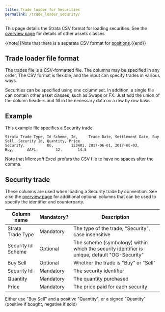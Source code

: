 ```yaml
---
title: Trade loader for Securities
permalink: /trade_loader_security/
---
```


This page details the Strata CSV format for loading securities.
See the [overview page]({{site.baseurl}}/trade_loader) for details of other assets classes.

{{note}}Note that there is a separate CSV format for [positions]({{site.baseurl}}/position_loader/).{{end}}


## Trade loader file format

The trades file is a CSV-formatted file.
The columns may be specified in any order.
The CSV format is flexible, and the input can specify trades in various ways.

Securities can be specified using one column set.
In addition, a single file can contain other asset classes, such as Swaps or FX.
Just add the union of the column headers and fill in the necessary data on a row by row basis.


## Example

This example file specifies a Security trade.

```
Strata Trade Type, Id Scheme, Id,     Trade Date, Settlement Date, Buy Sell, Security Id, Quantity, Price
Security,          OG,        123401, 2017-06-01, 2017-06-03,      Buy,      AAPL,        12,       14.5
```

Note that Microsoft Excel prefers the CSV file to have no spaces after the comma.


## Security trade

These columns are used when loading a Security trade by convention.
See also the [overview page]({{site.baseurl}}/trade_loader) for additional optional columns that can be used
to specify the identifier and counterparty.

| Column name           | Mandatory?  | Description |
|-----------------------|-------------|-------------|
| Strata Trade Type     | Mandatory   | The type of the trade, "Security", case insensitive |
| Security Id Scheme    | Optional    | The scheme (symbology) within which the security identifier is unique, default "OG-Security" |
| Buy Sell              | Optional    | Whether the trade is "Buy" or "Sell" |
| Security Id           | Mandatory   | The security identifier |
| Quantity              | Mandatory   | The quantity purchased |
| Price                 | Mandatory   | The price paid for each security |

Either use "Buy Sell" and a positive "Quantity", or a signed "Quantity" (positive if bought, negative if sold)
